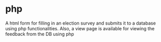 # php
A html form for filling in an election survey and submits it to a database using php functionalities. Also, a view page is available for viewing the feedback from the DB using php
